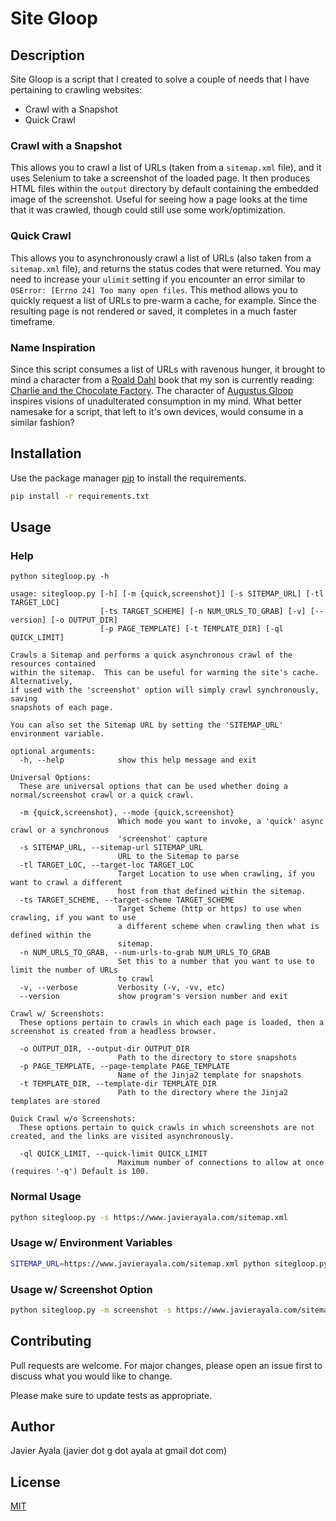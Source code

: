 # Site Gloop

## Description

Site Gloop is a script that I created to solve a couple of needs that I have pertaining to crawling websites:

- Crawl with a Snapshot
- Quick Crawl

### Crawl with a Snapshot

This allows you to crawl a list of URLs (taken from a `sitemap.xml` file), and it uses Selenium to take a screenshot of the loaded page. It then produces HTML files within the `output` directory by default containing the embedded image of the screenshot. Useful for seeing how a page looks at the time that it was crawled, though could still use some work/optimization.

### Quick Crawl

This allows you to asynchronously crawl a list of URLs (also taken from a `sitemap.xml` file), and returns the status codes that were returned. You may need to increase your `ulimit` setting if you encounter an error similar to `OSError: [Errno 24] Too many open files`. This method allows you to quickly request a list of URLs to pre-warm a cache, for example. Since the resulting page is not rendered or saved, it completes in a much faster timeframe.

### Name Inspiration

Since this script consumes a list of URLs with ravenous hunger, it brought to mind a character from a [Roald Dahl](https://en.wikipedia.org/wiki/Roald_Dahl) book that my son is currently reading: [Charlie and the Chocolate Factory](https://en.wikipedia.org/wiki/Charlie_and_the_Chocolate_Factory). The character of [Augustus Gloop](https://en.wikipedia.org/wiki/List_of_Charlie_and_the_Chocolate_Factory_characters#Augustus_Gloop) inspires visions of unadulterated consumption in my mind. What better namesake for a script, that left to it's own devices, would consume in a similar fashion?

## Installation

Use the package manager [pip](https://pip.pypa.io/en/stable/) to install the requirements.

```bash
pip install -r requirements.txt
```

## Usage

### Help

```text
python sitegloop.py -h

usage: sitegloop.py [-h] [-m {quick,screenshot}] [-s SITEMAP_URL] [-tl TARGET_LOC]
                    [-ts TARGET_SCHEME] [-n NUM_URLS_TO_GRAB] [-v] [--version] [-o OUTPUT_DIR]
                    [-p PAGE_TEMPLATE] [-t TEMPLATE_DIR] [-ql QUICK_LIMIT]

Crawls a Sitemap and performs a quick asynchronous crawl of the resources contained
within the sitemap.  This can be useful for warming the site's cache.  Alternatively,
if used with the 'screenshot' option will simply crawl synchronously, saving
snapshots of each page.

You can also set the Sitemap URL by setting the 'SITEMAP_URL'
environment variable.

optional arguments:
  -h, --help            show this help message and exit

Universal Options:
  These are universal options that can be used whether doing a normal/screenshot crawl or a quick crawl.

  -m {quick,screenshot}, --mode {quick,screenshot}
                        Which mode you want to invoke, a 'quick' async crawl or a synchronous
                        'screenshot' capture
  -s SITEMAP_URL, --sitemap-url SITEMAP_URL
                        URL to the Sitemap to parse
  -tl TARGET_LOC, --target-loc TARGET_LOC
                        Target Location to use when crawling, if you want to crawl a different
                        host from that defined within the sitemap.
  -ts TARGET_SCHEME, --target-scheme TARGET_SCHEME
                        Target Scheme (http or https) to use when crawling, if you want to use
                        a different scheme when crawling then what is defined within the
                        sitemap.
  -n NUM_URLS_TO_GRAB, --num-urls-to-grab NUM_URLS_TO_GRAB
                        Set this to a number that you want to use to limit the number of URLs
                        to crawl
  -v, --verbose         Verbosity (-v, -vv, etc)
  --version             show program's version number and exit

Crawl w/ Screenshots:
  These options pertain to crawls in which each page is loaded, then a screenshot is created from a headless browser.

  -o OUTPUT_DIR, --output-dir OUTPUT_DIR
                        Path to the directory to store snapshots
  -p PAGE_TEMPLATE, --page-template PAGE_TEMPLATE
                        Name of the Jinja2 template for snapshots
  -t TEMPLATE_DIR, --template-dir TEMPLATE_DIR
                        Path to the directory where the Jinja2 templates are stored

Quick Crawl w/o Screenshots:
  These options pertain to quick crawls in which screenshots are not created, and the links are visited asynchronously.

  -ql QUICK_LIMIT, --quick-limit QUICK_LIMIT
                        Maximum number of connections to allow at once (requires '-q') Default is 100.
```

### Normal Usage

```bash
python sitegloop.py -s https://www.javierayala.com/sitemap.xml
```

### Usage w/ Environment Variables

```bash
SITEMAP_URL=https://www.javierayala.com/sitemap.xml python sitegloop.py
```

### Usage w/ Screenshot Option

```bash
python sitegloop.py -m screenshot -s https://www.javierayala.com/sitemap.xml
```

## Contributing

Pull requests are welcome. For major changes, please open an issue first to discuss what you would like to change.

Please make sure to update tests as appropriate.

## Author

Javier Ayala (javier dot g dot ayala at gmail dot com)

## License

[MIT](https://choosealicense.com/licenses/mit/)
